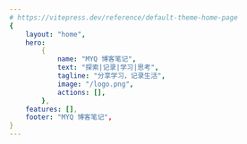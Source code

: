 ```yaml
---
# https://vitepress.dev/reference/default-theme-home-page
{
    layout: "home",
    hero:
        {
            name: "MYQ 博客笔记",
            text: "探索|记录|学习|思考",
            tagline: "分享学习，记录生活",
            image: "/logo.png",
            actions: [],
        },
    features: [],
    footer: "MYQ 博客笔记",
}
---
```

<meta name="google-site-verification" content="jSN6WqzdcUktVY5dnIxBc0hyVdKrQg6mPZ4OCVQPA5g" />
